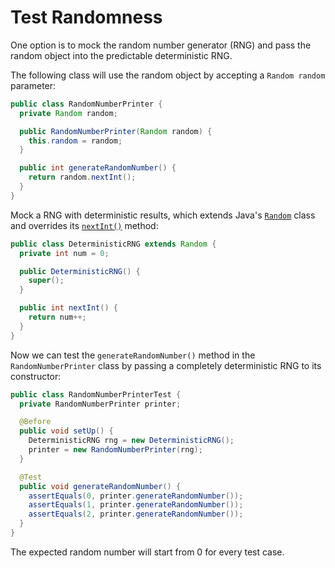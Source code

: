 # Test Randomness

One option is to mock the random number generator (RNG) and pass the random object into the predictable deterministic RNG.

The following class will use the random object by accepting a `Random random` parameter:

  ```java
  public class RandomNumberPrinter {
    private Random random;

    public RandomNumberPrinter(Random random) {
      this.random = random;
    }

    public int generateRandomNumber() {
      return random.nextInt();
    }
  }
  ```
  
Mock a RNG with deterministic results, which extends Java's [`Random`](https://docs.oracle.com/javase/8/docs/api/java/util/Random.html) class and overrides its [`nextInt()`](https://docs.oracle.com/javase/8/docs/api/java/util/Random.html#nextInt--) method:

  ```java
  public class DeterministicRNG extends Random {
    private int num = 0;

    public DeterministicRNG() {
      super();
    }

    public int nextInt() {
      return num++;
    }
  }
  ```
  
Now we can test the `generateRandomNumber()` method in the `RandomNumberPrinter` class by passing a completely deterministic RNG to its constructor:

  ```java
  public class RandomNumberPrinterTest {
    private RandomNumberPrinter printer;

    @Before
    public void setUp() {
      DeterministicRNG rng = new DeterministicRNG();
      printer = new RandomNumberPrinter(rng);
    }

    @Test
    public void generateRandomNumber() {
      assertEquals(0, printer.generateRandomNumber());
      assertEquals(1, printer.generateRandomNumber());
      assertEquals(2, printer.generateRandomNumber());
    }
  }
  ```
  
The expected random number will start from 0 for every test case.

